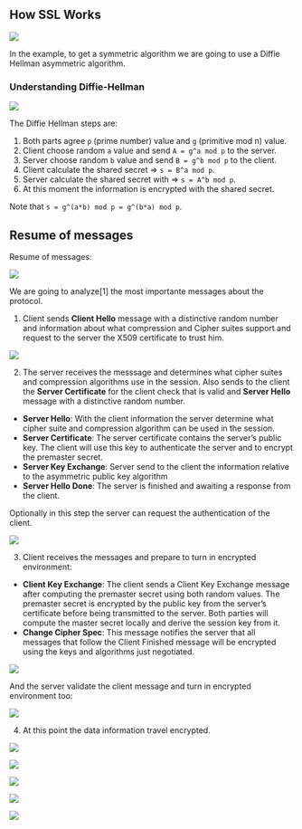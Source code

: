 ## How SSL Works

![](../../assets/ssl-handshake.png)

In the example, to get a symmetric algorithm we are going to use a Diffie Hellman asymmetric algorithm.

### Understanding Diffie-Hellman

![](../../assets/ssl-dhe.png)

The Diffie Hellman steps are:

1. Both parts agree `p` (prime number) value and `g` (primitive mod n) value.
2. Client choose random `a` value and send `A = g^a mod p` to the server.
3. Server choose random `b` value and send `B = g^b mod p` to the client.
4. Client calculate the shared secret => `s = B^a mod p`.
5. Server calculate the shared secret with => `s = A^b mod p`.
6. At this moment the information is encrypted with the shared secret.

Note that `s = g^(a*b) mod p = g^(b*a) mod p`.

## Resume of messages

Resume of messages:

![](../../assets/ssl-resume.png)

We are going to analyze[1] the most importante messages about the protocol.

1) Client sends **Client Hello** message with a distinctive random number and information about what compression and Cipher suites support and request to the server the X509 certificate to trust him.

![](../../assets/ssl-1.png)

2) The server receives the messsage and determines what cipher suites and compression algorithms use in the session. Also sends to the client the **Server Certificate** for the client check that is valid and **Server Hello** message with a distinctive random number.

* **Server Hello**: With the client information the server determine what cipher suite and compression algorithm can be used in the session.
* **Server Certificate**: The server certificate contains the server’s public key. The client will use this key to authenticate the server and to encrypt the premaster secret.
* **Server Key Exchange**: Server send to the client the information relative to the asymmetric public key algorithm
* **Server Hello Done**: The server is finished and awaiting a response from the client.

Optionally in this step the server can request the authentication of the client.

![](../../assets/ssl-2.png)

3) Client receives the messages and prepare to turn in encrypted environment:

* **Client Key Exchange**: The client sends a Client Key Exchange message after computing the premaster secret using both random values. The premaster secret is encrypted by the public key from the server’s certificate before being transmitted to the server. Both parties will compute the master secret locally and derive the session key from it.
* **Change Cipher Spec**: This message notifies the server that all messages that follow the Client Finished message will be encrypted using the keys and algorithms just negotiated.

![](../../assets/ssl-3.png)

And the server validate the client message and turn in encrypted environment too:

![](../../assets/ssl-4.png)

4) At this point the data information travel encrypted.

![](../../assets/ssl-5.png)

![](../../assets/ssl-6.png)

![](../../assets/ssl-7.png)

![](../../assets/ssl-8.png)

![](../../assets/ssl-9.png)
